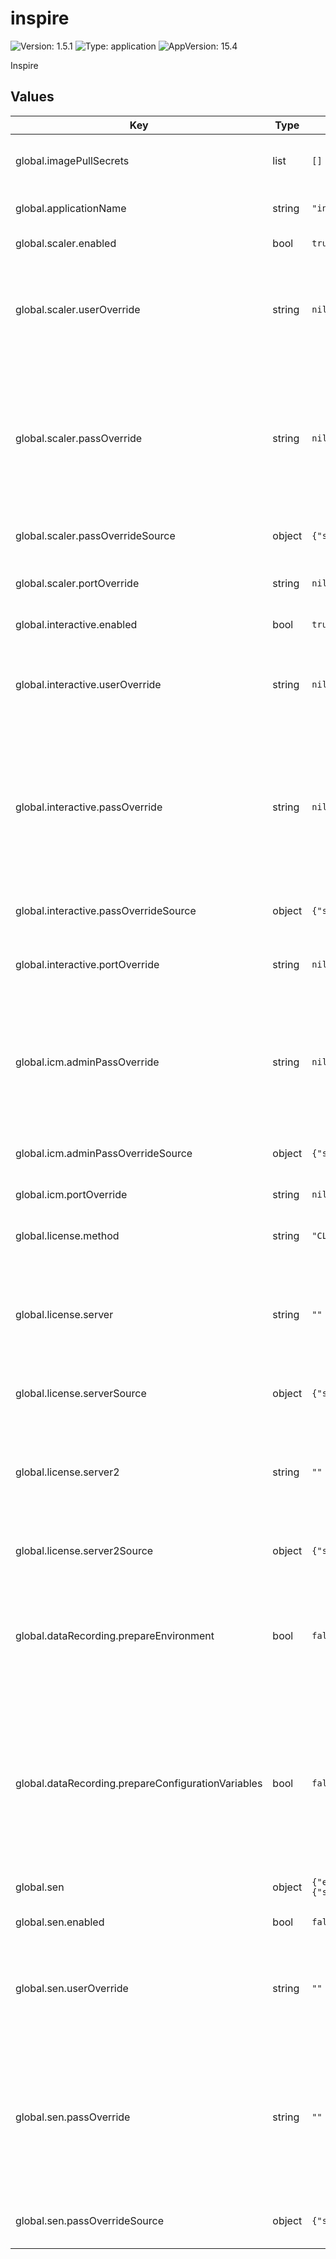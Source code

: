 # inspire

![Version: 1.5.1](https://img.shields.io/badge/Version-1.5.1-informational?style=flat-square) ![Type: application](https://img.shields.io/badge/Type-application-informational?style=flat-square) ![AppVersion: 15.4](https://img.shields.io/badge/AppVersion-15.4-informational?style=flat-square)

Inspire

## Values

| Key | Type | Default | Description |
|-----|------|---------|-------------|
| global.imagePullSecrets | list | `[]` | Defines an array of names of secrets, containing the connection settings to Docker image repositories. |
| global.applicationName | string | `"inspire"` | Defines a unique name of an application within a Kubernetes namespace. |
| global.scaler.enabled | bool | `true` | Defines whether to deploy Scaler or not. |
| global.scaler.userOverride | string | `nil` | Defines (in plain text) the username of a Scaler user to be created in ICM. -- If left undefined, the default user called scaler is created. -- The username value is not treated as a Secret. |
| global.scaler.passOverride | string | `nil` | Defines (in plain text) the password of a Scaler user to be created in ICM. -- If left undefined, Scaler's deployment will provide you with a random alphanumeric password. -- Use the 'passOverrideSource' variable instead if you wish to define the password using a Secret. |
| global.scaler.passOverrideSource | object | `{"secretKey":"","secretName":"","useSecret":false}` | Uses a Secret to define the password of a Scaler user to be created in ICM. |
| global.scaler.portOverride | string | `nil` | Defines the port to run Scaler on. -- If left undefined, the default port 30600 is used. |
| global.interactive.enabled | bool | `true` | Defines whether to deploy Interactive or not. |
| global.interactive.userOverride | string | `nil` | Defines the username of an Interactive system user to be created in ICM. -- If left undefined, the default user called system is created. -- The username value is not treated as a Secret. |
| global.interactive.passOverride | string | `nil` | Defines the password of an Interactive system user to be created in ICM. -- If left undefined, Interactive's deployment will provide you with a random alphanumeric password. -- Use the 'passOverrideSource' variable instead if you wish to define the password using a Secret. |
| global.interactive.passOverrideSource | object | `{"secretKey":"","secretName":"","useSecret":false}` | Uses a Secret to define the password of an Interactive system user to be created in ICM. |
| global.interactive.portOverride | string | `nil` | Defines the port to run Interactive on. -- If left undefined, the default port 30701 is used. |
| global.icm.adminPassOverride | string | `nil` | Defines the password of the ICM admin user. -- If left undefined, ICM's deployment will provide you with a random alphanumeric password. -- Use the 'adminPassOverrideSource' variable instead if you wish to define the password using a Secret. |
| global.icm.adminPassOverrideSource | object | `{"secretKey":"","secretName":"","useSecret":false}` | Uses a Secret to define the password of the ICM admin user. |
| global.icm.portOverride | string | `nil` | Defines the port to run ICM on. -- If left undefined, the default port 30353 is used. |
| global.license.method | string | `"CL"` | Defines the type of your license (cloud licensing or net licensing). [CL/LS] |
| global.license.server | string | `""` | Defines the URL address of your licensing server (Quadient Cloud server or Inspire License Manager server). -- Use the 'serverSource' variable instead if you wish to define the URL address using a Secret. |
| global.license.serverSource | object | `{"secretKey":"","secretName":"","useSecret":false}` | Uses a Secret to define the URL address of your licensing server. |
| global.license.server2 | string | `""` | Defines the URL address of your backup licensing server (Quadient Cloud server or Inspire License Manager server). -- Use the 'server2Source' variable instead if you wish to define URL address using a Secret. |
| global.license.server2Source | object | `{"secretKey":"","secretName":"","useSecret":false}` | Uses a Secret to define the URL address of your backup licensing server. |
| global.dataRecording.prepareEnvironment | bool | `false` | Since the R15.0 GA version, this defines whether or not you want to prepare the Inspire Flex components for the use of the Data Recording feature. The value of this setting must be set to 'true' for the Data recording feature to work in Kubernetes. |
| global.dataRecording.prepareConfigurationVariables | bool | `false` | You must use the following option when deploying the following Scaler versions to enable the preparation of the Data Recording configuration variables: - 15.0 versions earlier than SP2 - 15.X FMAP versions earlier than 15.4 FMAP -- Without this feature enabled, the Data Recording feature will not be able to function. |
| global.sen | object | `{"enabled":false,"passOverride":"","passOverrideSource":{"secretKey":"","secretName":"","useSecret":false},"userOverride":""}` | Available since the 15.0 version (except for the 15.2 version) of Scaler. |
| global.sen.enabled | bool | `false` | Defines whether to deploy Scenario Engine or not. |
| global.sen.userOverride | string | `""` | Defines (in plain text) the username of a Scenario Engine user to be created in ICM. -- If left undefined, the default user called 'sen' is created. -- The username value is not treated as a Secret. |
| global.sen.passOverride | string | `""` | Defines (in plain text) the password of a Scenario Engine user to be created in ICM. -- If left undefined, Scaler's deployment will provide you with a random alphanumeric password. -- Use the 'passOverrideSource' variable instead if you wish to define the password using a Secret. |
| global.sen.passOverrideSource | object | `{"secretKey":"","secretName":"","useSecret":false}` | Uses a Secret to define the password of a Scenario Engine user to be created in ICM. |

